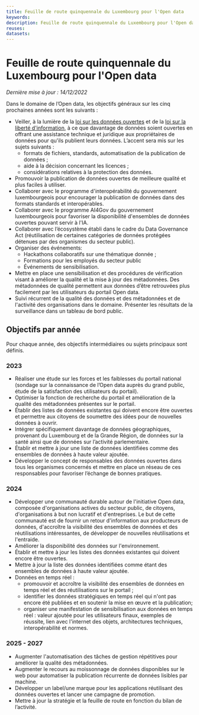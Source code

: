 ```yaml
---
title: Feuille de route quinquennale du Luxembourg pour l'Open data
keywords:
description: Feuille de route quinquennale du Luxembourg pour l'Open data
reuses:
datasets:
---
```


# Feuille de route quinquennale du Luxembourg pour l'Open data

*Dernière mise à jour : 14/12/2022*

Dans le domaine de l’Open data, les objectifs généraux sur les cinq prochaines années sont les suivants :
-	Veiller, à la lumière de la [loi sur les données ouvertes](https://legilux.public.lu/eli/etat/leg/loi/2021/11/29/a836/) et de la [loi sur la liberté d'information](https://legilux.public.lu/eli/etat/leg/loi/2018/09/14/a883/jo), à ce que davantage de données soient ouvertes en offrant une assistance technique et juridique aux propriétaires de données pour qu'ils publient leurs données. L’accent sera mis sur les sujets suivants :
      -	formats de fichiers, standards, automatisation de la publication de données ;
      -	aide à la décision concernant les licences ;
      -	considérations relatives à la protection des données.
-	Promouvoir la publication de données ouvertes de meilleure qualité et plus faciles à utiliser.
-	Collaborer avec le programme d'interopérabilité du gouvernement luxembourgeois pour encourager la publication de données dans des formats standards et interopérables.
-	Collaborer avec le programme AI4Gov du gouvernement luxembourgeois pour favoriser la disponibilité d'ensembles de données ouvertes pouvant servir à l'IA.
-	Collaborer avec l’écosystème établi dans le cadre du Data Governance Act (réutilisation de certaines catégories de données protégées détenues par des organismes du secteur public).
-	Organiser des événements: 
      -	Hackathons collaboratifs sur une thématique donnée ;
      -	Formations pour les employés du secteur public 
      -	Événements de sensibilisation.
-	Mettre en place une sensibilisation et des procédures de vérification visant à améliorer la qualité et la mise à jour des métadonnées. Des métadonnées de qualité permettent aux données d’être retrouvées plus facilement par les utilisateurs du portail Open data.
-	Suivi récurrent de la qualité des données et des métadonnées et de l'activité des organisations dans le domaine. Présenter les résultats de la surveillance dans un tableau de bord public.

## Objectifs par année
Pour chaque année, des objectifs intermédiaires ou sujets principaux sont définis.
### 2023
-	Réaliser une étude sur les forces et les faiblesses du portail national (sondage sur la connaissance de l’Open data auprès du grand public, étude de la satisfaction des utilisateurs du portail).
-	Optimiser la fonction de recherche du portail et amélioration de la qualité des métadonnées présentes sur le portail.
-	Établir des listes de données existantes qui doivent encore être ouvertes et permettre aux citoyens de soumettre des idées pour de nouvelles données à ouvrir.
-	Intégrer spécifiquement davantage de données géographiques, provenant du Luxembourg et de la Grande Région, de données sur la santé ainsi que de données sur l’activité parlementaire.
-	Établir et mettre à jour une liste de données identifiées comme des ensembles de données à haute valeur ajoutée.
-	Développer le concept de responsables des données ouvertes dans tous les organismes concernés et mettre en place un réseau de ces responsables pour favoriser l’échange de bonnes pratiques.

### 2024 
-	Développer une communauté durable autour de l'initiative Open data, composée d'organisations actives du secteur public, de citoyens, d'organisations à but non lucratif et d'entreprises. Le but de cette communauté est de fournir un retour d'information aux producteurs de données, d'accroître la visibilité des ensembles de données et des réutilisations intéressantes, de développer de nouvelles réutilisations et l'entraide.
-	Améliorer la disponibilité des données sur l'environnement.
-	Établir et mettre à jour les listes des données existantes qui doivent encore être ouvertes.
-	Mettre à jour la liste des données identifiées comme étant des ensembles de données à haute valeur ajoutée.
-	Données en temps réel :
      -	promouvoir et accroître la visibilité des ensembles de données en temps réel et des réutilisations sur le portail ;
      -	identifier les données stratégiques en temps réel qui n'ont pas encore été publiées et en soutenir la mise en œuvre et la publication;
      -	organiser une manifestation de sensibilisation aux données en temps réel : valeur ajoutée pour les utilisateurs finaux, exemples de réussite, lien avec l'internet des objets, architectures techniques, interopérabilité et normes.

### 2025 - 2027
-	Augmenter l'automatisation des tâches de gestion répétitives pour améliorer la qualité des métadonnées.
-	Augmenter le recours au moissonnage de données disponibles sur le web pour automatiser la publication récurrente de données lisibles par machine.
-	Développer un label/une marque pour les applications réutilisant des données ouvertes et lancer une campagne de promotion.
-	Mettre à jour la stratégie et la feuille de route en fonction du bilan de l’activité.

